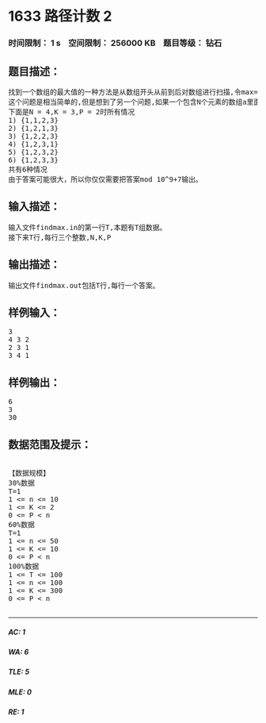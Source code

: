 # 1633 路径计数 2   
### 时间限制： 1 s&nbsp;&nbsp;&nbsp;&nbsp;空间限制： 256000 KB&nbsp;&nbsp;&nbsp;&nbsp;题目等级： 钻石  
## 题目描述：  

<pre>
找到一个数组的最大值的一种方法是从数组开头从前到后对数组进行扫描,令max=a[0](数组下表从0..N-1),如果a[i]>max,就更新max,这样就可以在O(N)的时间里找到一个数组的最大值。
这个问题是相当简单的,但是想到了另一个问题,如果一个包含N个元素的数组a里面的元素的值是在1...K之间的整数,存在多少个不同的数组a,进行了如上扫描之后,max恰好进行了k次更新? 
下面是N = 4,K = 3,P = 2时所有情况
1) {1,1,2,3}
2) {1,2,1,3}
3) {1,2,2,3}
4) {1,2,3,1}
5) {1,2,3,2}
6) {1,2,3,3}
共有6种情况
由于答案可能很大，所以你仅仅需要把答案mod 10^9+7输出。
</pre>
  
  
## 输入描述：  

<pre>
输入文件findmax.in的第一行T,本题有T组数据。
接下来T行,每行三个整数,N,K,P
</pre>
  
  
## 输出描述：  

<pre>
输出文件findmax.out包括T行,每行一个答案。
</pre>
  
  
## 样例输入：  

<pre>
3
4 3 2
2 3 1
3 4 1
</pre>
  
  
## 样例输出：  

<pre>
6
3
30
</pre>
  
  
## 数据范围及提示：  

<pre>

【数据规模】
30%数据
T=1
1 <= n <= 10
1 <= K <= 2
0 <= P < n
60%数据
T=1
1 <= n <= 50
1 <= K <= 10
0 <= P < n
100%数据
1 <= T <= 100
1 <= n <= 100
1 <= K <= 300
0 <= P < n

</pre>
  
  
***  

##### AC: 1  
##### WA: 6  
##### TLE: 5  
##### MLE: 0  
##### RE: 1  
